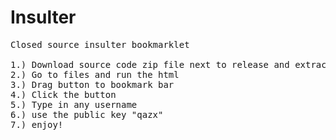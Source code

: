 # Insulter
<pre>
Closed source insulter bookmarklet

1.) Download source code zip file next to release and extract the zip
2.) Go to files and run the html
3.) Drag button to bookmark bar
4.) Click the button
5.) Type in any username
6.) use the public key "qazx"
7.) enjoy!
</pre>
